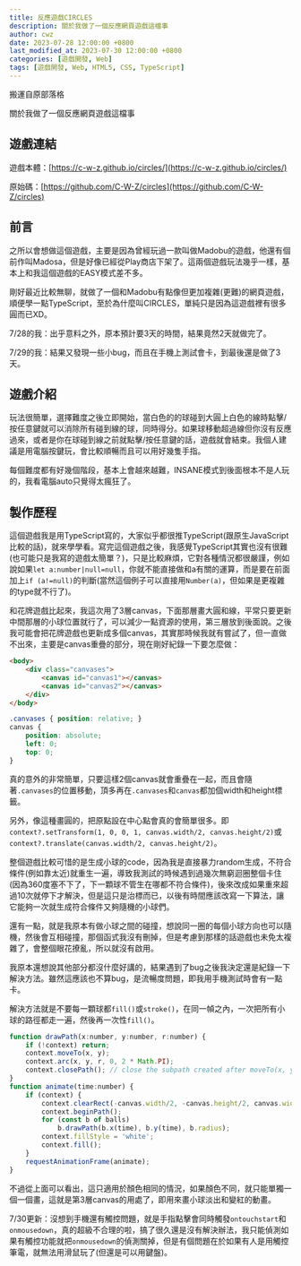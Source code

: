 ```yaml
---
title: 反應遊戲CIRCLES
description: 關於我做了一個反應網頁遊戲這檔事
author: cwz
date: 2023-07-28 12:00:00 +0800
last_modified_at: 2023-07-30 12:00:00 +0800
categories: [遊戲開發, Web]
tags: [遊戲開發, Web, HTML5, CSS, TypeScript]
---
```


搬運自原部落格

關於我做了一個反應網頁遊戲這檔事

## 遊戲連結

遊戲本體：[https://c-w-z.github.io/circles/](https://c-w-z.github.io/circles/)

原始碼：[https://github.com/C-W-Z/circles](https://github.com/C-W-Z/circles)

## 前言

之所以會想做這個遊戲，主要是因為曾經玩過一款叫做Madobu的遊戲，他還有個前作叫Madosa，但是好像已經從Play商店下架了。這兩個遊戲玩法幾乎一樣，基本上和我這個遊戲的EASY模式差不多。

剛好最近比較無聊，就做了一個和Madobu有點像但更加複雜(更難)的網頁遊戲，順便學一點TypeScript，至於為什麼叫CIRCLES，單純只是因為這遊戲裡有很多圓而已XD。

7/28的我：出乎意料之外，原本預計要3天的時間，結果竟然2天就做完了。

7/29的我：結果又發現一些小bug，而且在手機上測試會卡，到最後還是做了3天。

## 遊戲介紹

玩法很簡單，選擇難度之後立即開始，當白色的的球碰到大圓上白色的線時點擊/按任意鍵就可以消除所有碰到線的球，同時得分。如果球移動超過線但你沒有反應過來，或者是你在球碰到線之前就點擊/按任意鍵的話，遊戲就會結束。我個人建議是用電腦按鍵玩，會比較順暢而且可以用好幾隻手指。

每個難度都有好幾個階段，基本上會越來越難，INSANE模式到後面根本不是人玩的，我看電腦auto只覺得太瘋狂了。

## 製作歷程

這個遊戲我是用TypeScript寫的，大家似乎都很推TypeScript(跟原生JavaScript比較的話)，就來學學看。寫完這個遊戲之後，我感覺TypeScript其實也沒有很難(也可能只是我寫的遊戲太簡單？)，只是比較麻煩，它對各種情況都很嚴謹，例如說如果`let a:number|null=null`，你就不能直接做和a有關的運算，而是要在前面加上`if (a!=null)`的判斷(當然這個例子可以直接用`Number(a)`，但如果是更複雜的type就不行了)。

和花牌遊戲比起來，我這次用了3層canvas，下面那層畫大圓和線，平常只要更新中間那層的小球位置就行了，可以減少一點資源的使用，第三層放到後面說。之後我可能會把花牌遊戲也更新成多個canvas，其實那時候我就有嘗試了，但一直做不出來，主要是canvas重疊的部分，現在剛好紀錄一下要怎麼做：

```html
<body>
    <div class="canvases">
        <canvas id="canvas1"></canvas>
        <canvas id="canvas2"></canvas>
    </div>
</body>
```

```css
.canvases { position: relative; }
canvas {
    position: absolute;
    left: 0;
    top: 0;
}
```

真的意外的非常簡單，只要這樣2個canvas就會重疊在一起，而且會隨著`.canvases`的位置移動，頂多再在`.canvases`和`canvas`都加個width和height標籤。

另外，像這種畫圓的，把原點設在中心點會真的會簡單很多。即`context?.setTransform(1, 0, 0, 1, canvas.width/2, canvas.height/2)`或`context?.translate(canvas.width/2, canvas.height/2)`。

整個遊戲比較可惜的是生成小球的code，因為我是直接暴力random生成，不符合條件(例如靠太近)就重生一遍，導致我測試的時候遇到過幾次無窮迴圈整個卡住(因為360度塞不下了，下一顆球不管生在哪都不符合條件)，後來改成如果重來超過10次就停下才解決，但是這只是治標而已，以後有時間應該改寫一下算法，讓它能夠一次就生成符合條件又夠隨機的小球們。

還有一點，就是我原本有做小球之間的碰撞，想說同一圈的每個小球方向也可以隨機，然後會互相碰撞，那個函式我沒有刪掉，但是考慮到那樣的話遊戲也未免太複雜了，會整個眼花撩亂，所以就沒有啟用。

我原本還想說其他部分都沒什麼好講的，結果遇到了bug之後我決定還是紀錄一下解決方法。雖然這應該也不算bug，是流暢度問題，即我用手機測試時會有一點卡。

解決方法就是不要每一顆球都`fill()`或`stroke()`，在同一幀之內，一次把所有小球的路徑都走一遍，然後再一次性`fill()`。

```js
function drawPath(x:number, y:number, r:number) {
    if (!context) return;
    context.moveTo(x, y);
    context.arc(x, y, r, 0, 2 * Math.PI);
    context.closePath(); // close the subpath created after moveTo(x, y)
}
function animate(time:number) {
    if (context) {
        context.clearRect(-canvas.width/2, -canvas.height/2, canvas.width, canvas.height);
        context.beginPath();
        for (const b of balls)
            b.drawPath(b.x(time), b.y(time), b.radius);
        context.fillStyle = 'white';
        context.fill();
    }
    requestAnimationFrame(animate);
}
```

不過從上面可以看出，這只適用於顏色相同的情況，如果顏色不同，就只能單獨一個一個畫，這就是第3層canvas的用處了，即用來畫小球淡出和變紅的動畫。

7/30更新：沒想到手機還有觸控問題，就是手指點擊會同時觸發`ontouchstart`和`onmousedown`，真的超級不合理的啦，搞了很久還是沒有解決辦法，我只能偵測如果有觸控功能就把`onmousedown`的偵測關掉，但是有個問題在於如果有人是用觸控筆電，就無法用滑鼠玩了(但還是可以用鍵盤)。
